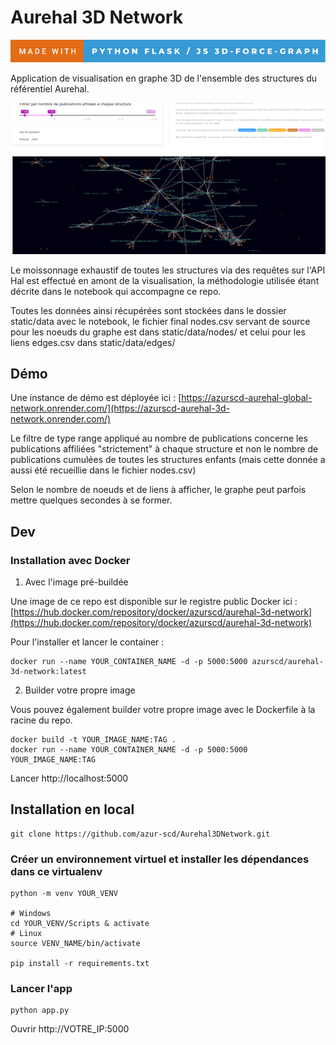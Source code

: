 # Aurehal 3D Network

![forthebadge](/assets/forthebadge.svg)

Application de visualisation en graphe 3D de l'ensemble des structures du référentiel Aurehal.

![aurehal-global-network](/assets/screenshot.png)

Le moissonnage exhaustif de toutes les structures via des requêtes sur l'API Hal est effectué en amont de la visualisation, la méthodologie utilisée étant décrite dans le notebook qui accompagne ce repo.

Toutes les données ainsi récupérées sont stockées dans le dossier static/data avec le notebook, le fichier final nodes.csv servant de source pour les noeuds du graphe est dans static/data/nodes/ et celui pour les liens edges.csv dans static/data/edges/

## Démo

Une instance de démo est déployée ici : [https://azurscd-aurehal-global-network.onrender.com/](https://azurscd-aurehal-3d-network.onrender.com/)

Le filtre de type range appliqué au nombre de publications concerne les publications affiliées "strictement" à chaque structure et non le nombre de publications cumulées de toutes les structures enfants (mais cette donnée a aussi été recueillie dans le fichier nodes.csv)

Selon le nombre de noeuds et de liens à afficher, le graphe peut parfois mettre quelques secondes à se former.

## Dev

### Installation avec Docker

1. Avec l'image pré-buildée

Une image de ce repo est disponible sur le registre public Docker ici : [https://hub.docker.com/repository/docker/azurscd/aurehal-3d-network](https://hub.docker.com/repository/docker/azurscd/aurehal-3d-network)

Pour l'installer et lancer le container : 

```
docker run --name YOUR_CONTAINER_NAME -d -p 5000:5000 azurscd/aurehal-3d-network:latest

```

2. Builder votre propre image

Vous pouvez également builder votre propre image avec le Dockerfile à la racine du repo.

```
docker build -t YOUR_IMAGE_NAME:TAG .
docker run --name YOUR_CONTAINER_NAME -d -p 5000:5000 YOUR_IMAGE_NAME:TAG
```
Lancer http://localhost:5000

## Installation en local

```
git clone https://github.com/azur-scd/Aurehal3DNetwork.git
```

### Créer un environnement virtuel et installer les dépendances dans ce virtualenv

```
python -m venv YOUR_VENV

# Windows
cd YOUR_VENV/Scripts & activate
# Linux
source VENV_NAME/bin/activate

pip install -r requirements.txt
```
### Lancer l'app

```
python app.py
```

Ouvrir http://VOTRE_IP:5000